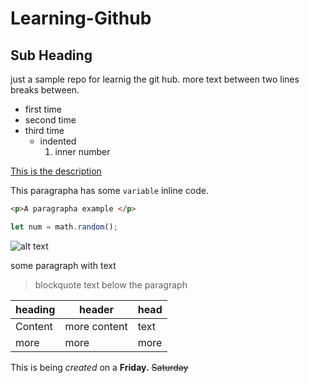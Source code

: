 # Learning-Github
## Sub Heading

just a sample repo for learnig the git hub.
more text between two lines breaks between.

- first time
- second time
- third time
   - indented
       1. inner number
       
 [This is the description](https://github.com/)
 
 This paragrapha has some `variable` inline code.
 
 ``` html
<p>A paragrapha example </p>
```
```javascript
let num = math.random();
```

![alt text](http://picsum.photos/200/200)

some paragraph with text
> blockquote text below the paragraph

| heading | header | head |
|--- | --- | --- |
| Content | more content | text |
| more | more | more |

This is being *created* on a **Friday.** ~~Saturday~~
